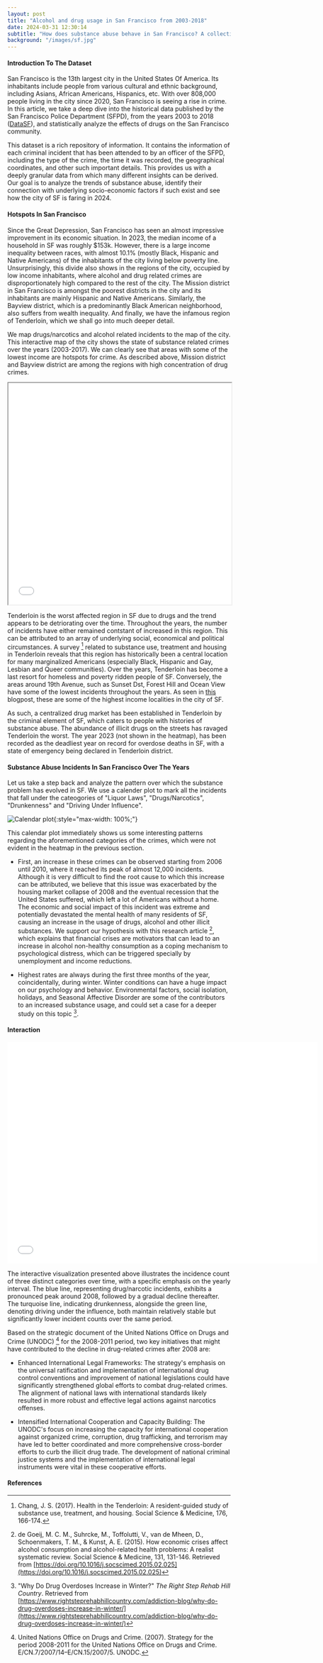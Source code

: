 ```yaml
---
layout: post
title: "Alcohol and drug usage in San Francisco from 2003-2018"
date: 2024-03-31 12:30:14
subtitle: "How does substance abuse behave in San Francisco? A collection of insights and visualizations on the city's alcohol and drug usage. "
background: "/images/sf.jpg"
---
```


#### Introduction To The Dataset

San Francisco is the 13th largest city in the United States Of America. Its inhabitants include people from various cultural and ethnic background, including Asians, African Americans, Hispanics, etc. With over 808,000 people living in the city since 2020, San Francisco is seeing a rise in crime. In this article, we take a deep dive into the historical data published by the San Francisco Police Department (SFPD), from the years 2003 to 2018 ([DataSF](https://data.sfgov.org/Public-Safety/Police-Department-Incident-Reports-Historical-2003/tmnf-yvry/about_data)), and statistically analyze the effects of drugs on the San Francisco community.

This dataset is a rich repository of information. It contains the information of each criminal incident that has been attended to by an officer of the SFPD, including the type of the crime, the time it was recorded, the geographical coordinates, and other such important details. This provides us with a deeply granular data from which many different insights can be derived. Our goal is to analyze the trends of substance abuse, identify their connection with underlying socio-economic factors if such exist and see how the city of SF is faring in 2024.

#### Hotspots In San Francisco

Since the Great Depression, San Francisco has seen an almost impressive improvement in its economic situation. In 2023, the median income of a household in SF was roughly $153k. However, there is a large income inequality between races, with almost 10.1% (mostly Black, Hispanic and Native Americans) of the inhabitants of the city living below poverty line. Unsurprisingly, this divide also shows in the regions of the city, occupied by low income inhabitants, where alcohol and drug related crimes are disproportionately high compared to the rest of the city. The Mission district in San Francisco is amongst the poorest districts in the city and its inhabitants are mainly Hispanic and Native Americans. Similarly, the Bayview district, which is a predominantly Black American neighborhood, also suffers from wealth inequality. And finally, we have the infamous region of Tenderloin, which we shall go into much deeper detail.

We map drugs/narcotics and alcohol related incidents to the map of the city. This interactive map of the city shows the state of substance related crimes over the years (2003-2017). We can clearly see that areas with some of the lowest income are hotspots for crime. As described above, Mission district and Bayview district are among the regions with high concentration of drug crimes.

<iframe src="/time_heatmap.html" height="500" width="100%"></iframe>

Tenderloin is the worst affected region in SF due to drugs and the trend appears to be detriorating over the time. Throughout the years, the number of incidents have either remained contstant of increased in this region. This can be attributed to an array of underlying social, economical and political circumstances. A survey [^survey] related to substance use, treatment and housing in Tenderloin reveals that this region has historically been a central location for many marginalized Americans (especially Black, Hispanic and Gay, Lesbian and Queer communities). Over the years, Tenderloin has become a last resort for homeless and poverty ridden people of SF. Conversely, the areas around 19th Avenue, such as Sunset Dst, Forest Hill and Ocean View have some of the lowest incidents throughout the years. As seen in [this](https://sf.curbed.com/2016/12/9/13899936/income-inequality-map-san-francisco) blogpost, these are some of the highest income localities in the city of SF.

As such, a centralized drug market has been established in Tenderloin by the criminal element of SF, which caters to people with histories of substance abuse. The abundance of illicit drugs on the streets has ravaged Tenderloin the worst. The year 2023 (not shown in the heatmap), has been recorded as the deadliest year on record for overdose deaths in SF, with a state of emergency being declared in Tenderloin district.

#### Substance Abuse Incidents In San Francisco Over The Years

Let us take a step back and analyze the pattern over which the substance problem has evolved in SF. We use a calender plot to mark all the incidents that fall under the cateogories of "Liquor Laws", "Drugs/Narcotics", "Drunkenness" and "Driving Under Influence".

![Calendar plot](/images/crimes_calendar.png){:style="max-width: 100%;"}

This calendar plot immediately shows us some interesting patterns regarding the aforementioned categories of the crimes, which were not evident in the heatmap in the previous section.

- First, an increase in these crimes can be observed starting from 2006 until 2010, where it reached its peak of almost 12,000 incidents. Although it is very difficult to find the root cause to which this increase can be attributed, we believe that this issue was exacerbated by the housing market collapse of 2008 and the eventual recession that the United States suffered, which left a lot of Americans without a home. The economic and social impact of this incident was extreme and potentially devastated the mental health of many residents of SF, causing an increase in the usage of drugs, alcohol and other illicit substances. We support our hypothesis with this research article [^Crisis], which explains that financial crises are motivators that can lead to an increase in alcohol non-healthy consumption as a coping mechanism to psychological distress, which can be triggered specially by unemployment and income reductions.

- Highest rates are always during the first three months of the year, coincidentally, during winter. Winter conditions can have a huge impact on our psychology and behavior. Environmental factors, social isolation, holidays, and Seasonal Affective Disorder are some of the contributors to an increased substance usage, and could set a case for a deeper study on this topic [^Winter].

#### Interaction

<iframe src="/Bokeh.html" height="500" width="700" style="border:none;"></iframe>

The interactive visualization presented above illustrates the incidence count of three distinct categories over time, with a specific emphasis on the yearly interval. The blue line, representing drug/narcotic incidents, exhibits a pronounced peak around 2008, followed by a gradual decline thereafter. The turquoise line, indicating drunkenness, alongside the green line, denoting driving under the influence, both maintain relatively stable but significantly lower incident counts over the same period.

Based on the strategic document of the United Nations Office on Drugs and Crime (UNODC) [^UNODC] for the 2008-2011 period, two key initiatives that might have contributed to the decline in drug-related crimes after 2008 are:

- Enhanced International Legal Frameworks: The strategy's emphasis on the universal ratification and implementation of international drug control conventions and improvement of national legislations could have significantly strengthened global efforts to combat drug-related crimes. The alignment of national laws with international standards likely resulted in more robust and effective legal actions against narcotics offenses.

- Intensified International Cooperation and Capacity Building: The UNODC's focus on increasing the capacity for international cooperation against organized crime, corruption, drug trafficking, and terrorism may have led to better coordinated and more comprehensive cross-border efforts to curb the illicit drug trade. The development of national criminal justice systems and the implementation of international legal instruments were vital in these cooperative efforts.

#### References

[^survey]: Chang, J. S. (2017). Health in the Tenderloin: A resident-guided study of substance use, treatment, and housing. Social Science & Medicine, 176, 166-174.
[^Crisis]: de Goeij, M. C. M., Suhrcke, M., Toffolutti, V., van de Mheen, D., Schoenmakers, T. M., & Kunst, A. E. (2015). How economic crises affect alcohol consumption and alcohol-related health problems: A realist systematic review. Social Science & Medicine, 131, 131-146. Retrieved from [https://doi.org/10.1016/j.socscimed.2015.02.025](https://doi.org/10.1016/j.socscimed.2015.02.025)
[^Winter]: "Why Do Drug Overdoses Increase in Winter?" _The Right Step Rehab Hill Country_. Retrieved from [https://www.rightsteprehabhillcountry.com/addiction-blog/why-do-drug-overdoses-increase-in-winter/](https://www.rightsteprehabhillcountry.com/addiction-blog/why-do-drug-overdoses-increase-in-winter/)
[^UNODC]: United Nations Office on Drugs and Crime. (2007). Strategy for the period 2008-2011 for the United Nations Office on Drugs and Crime. E/CN.7/2007/14–E/CN.15/2007/5. UNODC.
